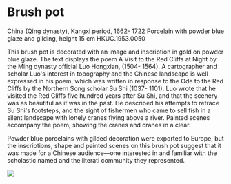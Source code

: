 # Brush pot  

China (Qing dynasty), Kangxi period, 1662- 1722 Porcelain with powder blue glaze and gilding, height 15 cm HKUC.1953.0050  

This brush pot is decorated with an image and inscription in gold on powder blue glaze. The text displays the poem A Visit to the Red Cliffs at Night by the Ming dynasty official Luo Hongxian, (1504- 1564). A cartographer and scholar Luo's interest in topography and the Chinese landscape is well expressed in his poem, which was written in response to the Ode to the Red Cliffs by the Northern Song scholar Su Shi (1037- 1101). Luo wrote that he visited the Red Cliffs five hundred years after Su Shi, and that the scenery was as beautiful as it was in the past. He described his attempts to retrace Su Shi's footsteps, and the sight of fishermen who came to sell fish in a silent landscape with lonely cranes flying above a river. Painted scenes accompany the poem, showing the cranes and cranes in a clear.  

Powder blue porcelains with gilded decoration were exported to Europe, but the inscriptions, shape and painted scenes on this brush pot suggest that it was made for a Chinese audience—one interested in and familiar with the scholastic named and the literati community they represented.

![](https://cdn-mineru.openxlab.org.cn/result/2025-07-27/26ec8c02-599c-4b79-9876-e092d6287e02/1a928f96f0f3775dbeed934fa65c2720427db0f32455fa195ababff9d5296b9a.jpg)